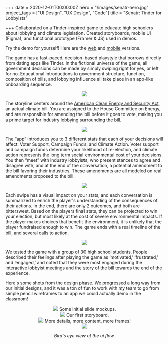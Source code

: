+++
date = 2020-12-01T00:00:00Z
hero = "/images/senatr-hero.jpg"
project_tags = ["UI Design", "UX Design", "Code"]
title = "Senatr: Tinder for Lobbyists"

+++
Collaborated on a Tinder-inspired game to educate high schoolers about lobbying and climate legislation. Created storyboards, mobile UI (Figma), and functional prototype (Framer & JS) used in demos.

Try the demo for yourself! Here are the [web](https://framer.com/share/Senatr-Tinder-for-Lobbyists-Unresponsive--2VdpYkEhbVK3n8eSvGZw/fzdrWBhoGexPFAPByPuD98-184%3A3480f6n79dvgcio#fzdrWBhoGexPFAPByPuD98-184:3480f6n79dvgcio) and [mobile](https://framer.com/share/Senatr-Tinder-for-Lobbyists--cwB28hTXcTMUixLdC6Wg/fzdrWBhoGexPFAPByPuD98-184%3A3480f6n79dvgcio) versions.

The game has a fast-paced, decision-based playstyle that borrows directly from dating apps like Tinder. In the fictional universe of the game, all government decisions can be made by simply swiping right for yes, or left for no. Educational introductions to government structure, function, composition of bills, and lobbying influence all take place in an app-like onboarding sequence.

<div align="center">
<img src="/images/Senatr-Demo-01.gif">
</div>

The storyline centers around the [American Clean Energy and Security Act](https://en.wikipedia.org/wiki/American_Clean_Energy_and_Security_Act), an actual climate bill. You are assigned to the House Committee on Energy, and are responsible for amending the bill before it goes to vote, making you a prime target for industry lobbying surrounding the bill.

<div align="center">
<img src="/images/Senatr-Demo-02.gif">
</div>

The “app” introduces you to 3 different stats that each of your decisions will affect: Voter Support, Campaign Funds, and Climate Action. Voter support and campaign funds determine your likelihood of re-election, and climate action represents the long term social environmental cost of your decisions. You then “meet” with industry lobbyists, who present stances to agree and disagree with, and at the end of the conversation, a potential amendment to the bill favoring their industries. These amendments are all modeled on real amendments proposed to the bill.

<div align="center">
<img src="/images/Senatr-Demo-03.gif">
</div>

Each swipe has a visual impact on your stats, and each conversation is summarized to enrich the player's understanding of the consequences of their actions. In the end, there are only 2 outcomes, and both are bittersweet. Based on the players final stats, they can be projected to win your election, but most likely at the cost of severe environmental impacts. If the player makes choices that benefit the environment, it is unlikely that the player fundraised enough to win. The game ends with a real timeline of the bill, and several calls to action.

<div align="center">
<img src="/images/Senatr-Demo-04.gif">
</div>

We tested the game with a group of 30 high school students. People described their feelings after playing the game as ‘motivated,’ ‘frustrated,’ and ‘engaged,’ and noted that they were most engaged during the interactive lobbyist meetings and the story of the bill towards the end of the experience.

Here's some shots from the design phase. We progressed a long way from our initial designs, and it was a ton of fun to work with my team to go from simple pencil wireframes to an app we could actually demo in the classroom!

<div align="center">
<img src="/images/senatr-slides.jpg">
Some initial slide mockups.
</div>

<div align="center">
<img src="/images/senatr-storyboard.jpg">
Our first storyboard.
</div>

<div align="center">
<img src="/images/senatr-frames.jpg">
More details, more content, more frames!
</div>

<div align="center">
<img src="/images/senatr-ui-full.jpg">
  <p><i>Bird's eye view of the ui flow.</i><p>
</div>